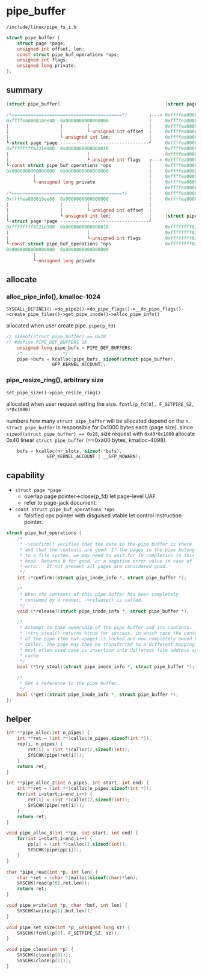 # pipe_buffer

`/include/linux/pipe_fs_i.h`
```c
struct pipe_buffer {
	struct page *page;
	unsigned int offset, len;
	const struct pipe_buf_operations *ops;
	unsigned int flags;
	unsigned long private;
};
```

## summary
```C
[struct pipe_buffer]                                       [struct page]

/*=========================================*/        ┌---> 0xffffea000010ee00|+0x00: 0x0100000000000000
0xffffea000010ee40  0x0000000800000000               |     0xffffea000010ee08|+0x08: 0x0000000000000000
|                   |         |                      |     0xffffea000010ee10|+0x10: 0xdead000000000122
|                   |         └-unsigned int offset  |     0xffffea000010ee18|+0x18: 0x0000000000000000
|                   └-unsigned int len;              |     0xffffea000010ee20|+0x20: 0x0000000000000000
└-struct page *page ---------------------------------┘     0xffffea000010ee28|+0x28: 0x0000000000000000
0xffffffff8221e980  0x0000000000000010                     0xffffea000010ee30|+0x30: 0x00000001ffffffff
|                             |                            0xffffea000010ee38|+0x38: 0x0000000000000000
|                             └-unsigned int flags   ┌---> 0xffffea000010ee40|+0x40: 0x0100000000000000
└-const struct pipe_buf_operations *ops              |     0xffffea000010ee48|+0x48: 0x0000000000000000
0x0000000000000000  0x0000000000000000               |     0xffffea000010ee50|+0x50: 0xdead000000000122
          |                                          |     0xffffea000010ee58|+0x58: 0x0000000000000000
          └-unsigned long private                    |     0xffffea000010ee60|+0x60: 0x0000000000000000
                                                     |     0xffffea000010ee68|+0x68: 0x0000000000000000
/*=========================================*/        |     0xffffea000010ee70|+0x70: 0x00000001ffffffff
0xffffea000010ee80  0x0000000800000000               |     0xffffea000010ee78|+0x78: 0x0000000000000000
|                   |         |                      |     
|                   |         └-unsigned int offset  |     
|                   └-unsigned int len;              |     [struct pipe_buf_operations]
└-struct page *page ---------------------------------┘                                                                                 
0xffffffff8221e980  0x0000000000000010                     0xffffffff8221e980|+0x00: 0x0000000000000000
|                             |                            0xffffffff8221e988|+0x08: 0xffffffff81292cd0  ->  0x48fa8948fa1e0ff3
|                             └-unsigned int flags         0xffffffff8221e990|+0x10: 0xffffffff81292d90  ->  0x48068b48fa1e0ff3 
└-const struct pipe_buf_operations *ops                    0xffffffff8221e998|+0x18: 0xffffffff81292b90  ->  0x48068b48fa1e0ff3 
0x0000000000000000  0x0000000000000000
          |
          └-unsigned long private

```

## allocate

### alloc_pipe_info(), kmalloc-1024
`SYSCALL_DEFINE1()->do_pipe2()->do_pipe_flags()->__do_pipe_flags()->create_pipe_files()->get_pipe_inode()->alloc_pipe_info()`

allocated when user create pipe. `pipe(p_fd)`

[](https://elixir.bootlin.com/linux/v6.14/source/fs/pipe.c#L812)
```c
// sizeof(struct pipe_buffer) == 0x28
// #define PIPE_DEF_BUFFERS	16
	unsigned long pipe_bufs = PIPE_DEF_BUFFERS;
    /* ............. */
	pipe->bufs = kcalloc(pipe_bufs, sizeof(struct pipe_buffer),
			     GFP_KERNEL_ACCOUNT);
```

### pipe_resize_ring(), arbitrary size
`set_pipe_size()->pipe_resize_ring()`

allocated when user request setting the size. `fcntl(p_fd[0], F_SETPIPE_SZ, n*0x1000)`

numbers how many `struct pipe_buffer` will be allocated depend on the `n`.
`struct pipe_buffer` is responsible for 0x1000 bytes each (page size).
since `sizeof(struct pipe_buffer) == 0x28`, size request with `0x40*0x1000` allocate 0x40 linear `struct pipe_buffer` (==0xa00 bytes, kmalloc-4098).

[](https://elixir.bootlin.com/linux/v6.6.94/source/fs/pipe.c#L1267)
```C
	bufs = kcalloc(nr_slots, sizeof(*bufs),
		       GFP_KERNEL_ACCOUNT | __GFP_NOWARN);
```

## capability
* `struct page *page`
  * overlap page pointer->close(p_fd) let page-level UAF.
  * refer to page-jack document:[](https://i.blackhat.com/BH-US-24/Presentations/US24-Qian-PageJack-A-Powerful-Exploit-Technique-With-Page-Level-UAF-Thursday.pdf)
* `const struct pipe_buf_operations *ops`
  * falsified ops pointer with disguised vtable let control instruction pointer.

[](https://elixir.bootlin.com/linux/v6.14/source/include/linux/pipe_fs_i.h#L131)
```c
struct pipe_buf_operations {
	/*
	 * ->confirm() verifies that the data in the pipe buffer is there
	 * and that the contents are good. If the pages in the pipe belong
	 * to a file system, we may need to wait for IO completion in this
	 * hook. Returns 0 for good, or a negative error value in case of
	 * error.  If not present all pages are considered good.
	 */
	int (*confirm)(struct pipe_inode_info *, struct pipe_buffer *);

	/*
	 * When the contents of this pipe buffer has been completely
	 * consumed by a reader, ->release() is called.
	 */
	void (*release)(struct pipe_inode_info *, struct pipe_buffer *);

	/*
	 * Attempt to take ownership of the pipe buffer and its contents.
	 * ->try_steal() returns %true for success, in which case the contents
	 * of the pipe (the buf->page) is locked and now completely owned by the
	 * caller. The page may then be transferred to a different mapping, the
	 * most often used case is insertion into different file address space
	 * cache.
	 */
	bool (*try_steal)(struct pipe_inode_info *, struct pipe_buffer *);

	/*
	 * Get a reference to the pipe buffer.
	 */
	bool (*get)(struct pipe_inode_info *, struct pipe_buffer *);
};
```

## helper
```C
int **pipe_alloc(int n_pipes) {
    int **ret = (int **)calloc(n_pipes,sizeof(int *));
    rep(i, n_pipes) {
        ret[i] = (int *)calloc(2,sizeof(int));
        SYSCHK(pipe(ret[i]));
    }
    return ret;
}

int **pipe_alloc_2(int n_pipes, int start, int end) {
    int **ret = (int **)calloc(n_pipes,sizeof(int *));
    for(int i=start;i<end;i++) {
        ret[i] = (int *)calloc(2,sizeof(int));
        SYSCHK(pipe(ret[i]));
    }
    return ret;
}

void pipe_alloc_3(int **pp, int start, int end) {
    for(int i=start;i<end;i++) {
        pp[i] = (int *)calloc(2,sizeof(int));
        SYSCHK(pipe(pp[i]));
    }
}

char *pipe_read(int *p, int len) {
    char *ret = (char *)malloc(sizeof(char)*len);
    SYSCHK(read(p[0],ret,len)); 
    return ret;
}

void pipe_write(int *p, char *buf, int len) {
    SYSCHK(write(p[1],buf,len));
}

void pipe_set_size(int *p, unsigned long sz) {
    SYSCHK(fcntl(p[0], F_SETPIPE_SZ, sz));
}

void pipe_close(int *p) {
    SYSCHK(close(p[0]));
    SYSCHK(close(p[1]));
}
```


